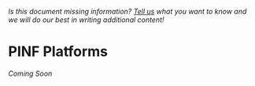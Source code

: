 *Is this document missing information? [Tell us](http://groups.google.com/group/pinf-dev) what you want to know and we will do our best in writing additional content!*

PINF Platforms
==============

*Coming Soon*
